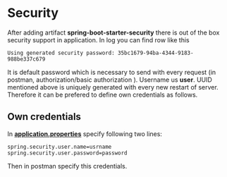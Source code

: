 # Security
After adding artifact **spring-boot-starter-security** there is out of the box security support in application.
In log you can find row like this
```
Using generated security password: 35bc1679-94ba-4344-9183-988be337c679
```
It is default password which is necessary to send with every request (in postman, authorization/basic authorization
). Username us **user**. UUID mentioned above is uniquely generated with every new restart of server. Therefore it
 can be prefered to define own credentials as follows.
 
## Own credentials
In [**application.properties**](src/main/resources/application.properties) specify following two lines:
```
spring.security.user.name=usrname
spring.security.user.password=password
```
Then in postman specify this credentials.
